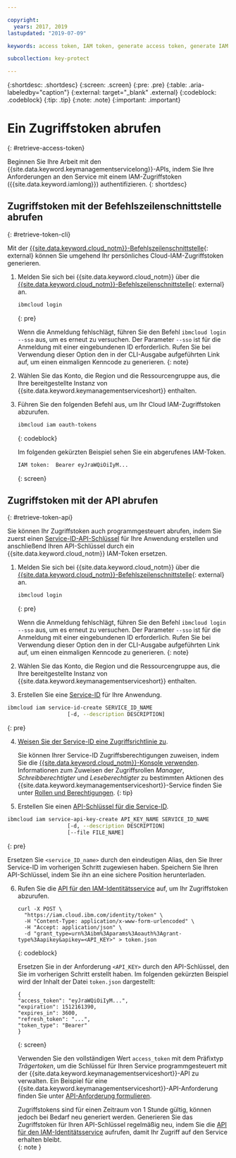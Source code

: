 ```yaml
---

copyright:
  years: 2017, 2019
lastupdated: "2019-07-09"

keywords: access token, IAM token, generate access token, generate IAM token, get access token, get IAM token, IAM token API, IAM token CLI

subcollection: key-protect

---
```


{:shortdesc: .shortdesc}
{:screen: .screen}
{:pre: .pre}
{:table: .aria-labeledby="caption"}
{:external: target="_blank" .external}
{:codeblock: .codeblock}
{:tip: .tip}
{:note: .note}
{:important: .important}

# Ein Zugriffstoken abrufen
{: #retrieve-access-token}

Beginnen Sie Ihre Arbeit mit den {{site.data.keyword.keymanagementservicelong}}-APIs, indem Sie Ihre Anforderungen an den Service mit einem IAM-Zugriffstoken ({{site.data.keyword.iamlong}}) authentifizieren.
{: shortdesc}

## Zugriffstoken mit der Befehlszeilenschnittstelle abrufen
{: #retrieve-token-cli}

Mit der [{{site.data.keyword.cloud_notm}}-Befehlszeilenschnittstelle](/docs/cli?topic=cloud-cli-getting-started){: external} können Sie umgehend Ihr persönliches Cloud-IAM-Zugriffstoken generieren.

1. Melden Sie sich bei {{site.data.keyword.cloud_notm}} über die [{{site.data.keyword.cloud_notm}}-Befehlszeilenschnittstelle](/docs/cli?topic=cloud-cli-getting-started){: external} an.

    ```sh
    ibmcloud login 
    ```
    {: pre}

    Wenn die Anmeldung fehlschlägt, führen Sie den Befehl `ibmcloud login --sso` aus, um es erneut zu versuchen. Der Parameter `--sso` ist für die Anmeldung mit einer eingebundenen ID erforderlich. Rufen Sie bei Verwendung dieser Option den in der CLI-Ausgabe aufgeführten Link auf, um einen einmaligen Kenncode zu generieren.
    {: note}

2. Wählen Sie das Konto, die Region und die Ressourcengruppe aus, die Ihre bereitgestellte Instanz von {{site.data.keyword.keymanagementserviceshort}} enthalten.

3. Führen Sie den folgenden Befehl aus, um Ihr Cloud IAM-Zugriffstoken abzurufen.

    ```sh
    ibmcloud iam oauth-tokens
    ```
    {: codeblock}

    Im folgenden gekürzten Beispiel sehen Sie ein abgerufenes IAM-Token.

    ```sh
    IAM token:  Bearer eyJraWQiOiIyM...
    ```
    {: screen}

## Zugriffstoken mit der API abrufen
{: #retrieve-token-api}

Sie können Ihr Zugriffstoken auch programmgesteuert abrufen, indem Sie zuerst einen [Service-ID-API-Schlüssel](/docs/iam?topic=iam-serviceidapikeys) für Ihre Anwendung erstellen und anschließend Ihren API-Schlüssel durch ein {{site.data.keyword.cloud_notm}} IAM-Token ersetzen.

1. Melden Sie sich bei {{site.data.keyword.cloud_notm}} über die [{{site.data.keyword.cloud_notm}}-Befehlszeilenschnittstelle](/docs/cli?topic=cloud-cli-getting-started){: external} an.

    ```sh
    ibmcloud login 
    ```
    {: pre}

    Wenn die Anmeldung fehlschlägt, führen Sie den Befehl `ibmcloud login --sso` aus, um es erneut zu versuchen. Der Parameter `--sso` ist für die Anmeldung mit einer eingebundenen ID erforderlich. Rufen Sie bei Verwendung dieser Option den in der CLI-Ausgabe aufgeführten Link auf, um einen einmaligen Kenncode zu generieren.
    {: note}

2. Wählen Sie das Konto, die Region und die Ressourcengruppe aus, die Ihre bereitgestellte Instanz von {{site.data.keyword.keymanagementserviceshort}} enthalten.

3. Erstellen Sie eine [Service-ID](/docs/iam?topic=iam-serviceids#creating-a-service-id) für Ihre Anwendung.

  ```sh
  ibmcloud iam service-id-create SERVICE_ID_NAME
                     [-d, --description DESCRIPTION]
  ```
  {: pre}

4. [Weisen Sie der Service-ID eine Zugriffsrichtlinie zu](/docs/iam?topic=iam-serviceidpolicy).

    Sie können Ihrer Service-ID Zugriffsberechtigungen zuweisen, indem Sie die [{{site.data.keyword.cloud_notm}}-Konsole verwenden](/docs/iam?topic=iam-serviceidpolicy#access_new). Informationen zum Zuweisen der Zugriffsrollen _Manager_, _Schreibberechtigter_ und _Leseberechtigter_ zu bestimmten Aktionen des {{site.data.keyword.keymanagementserviceshort}}-Service finden Sie unter [Rollen und Berechtigungen](/docs/services/key-protect?topic=key-protect-manage-access#roles).
    {: tip}

5. Erstellen Sie einen [API-Schlüssel für die Service-ID](/docs/iam?topic=iam-serviceidapikeys).

  ```sh
  ibmcloud iam service-api-key-create API_KEY_NAME SERVICE_ID_NAME
                     [-d, --description DESCRIPTION]
                     [--file FILE_NAME]
  ```
  {: pre}

  Ersetzen Sie `<service_ID_name>` durch den eindeutigen Alias, den Sie Ihrer Service-ID im vorherigen Schritt zugewiesen haben. Speichern Sie Ihren API-Schlüssel, indem Sie ihn an eine sichere Position herunterladen. 

6. Rufen Sie die [API für den IAM-Identitätsservice](https://{DomainName}/apidocs/iam-identity-token-api) auf, um Ihr Zugriffstoken abzurufen.

    ```cURL
    curl -X POST \
      "https://iam.cloud.ibm.com/identity/token" \
      -H "Content-Type: application/x-www-form-urlencoded" \
      -H "Accept: application/json" \
      -d "grant_type=urn%3Aibm%3Aparams%3Aoauth%3Agrant-type%3Aapikey&apikey=<API_KEY>" > token.json
    ```
    {: codeblock}

    Ersetzen Sie in der Anforderung `<API_KEY>` durch den API-Schlüssel, den Sie im vorherigen Schritt erstellt haben. Im folgenden gekürzten Beispiel wird der Inhalt der Datei `token.json` dargestellt:

    ```
    {
    "access_token": "eyJraWQiOiIyM...",
    "expiration": 1512161390,
    "expires_in": 3600,
    "refresh_token": "...",
    "token_type": "Bearer"
    }
    ```
    {: screen}

    Verwenden Sie den vollständigen Wert `access_token` mit dem Präfixtyp _Trägertoken_, um die Schlüssel für Ihren Service programmgesteuert mit der {{site.data.keyword.keymanagementserviceshort}}-API zu verwalten. Ein Beispiel für eine {{site.data.keyword.keymanagementserviceshort}}-API-Anforderung finden Sie unter [API-Anforderung formulieren](/docs/services/key-protect?topic=key-protect-set-up-api#form-api-request).

    Zugriffstokens sind für einen Zeitraum von 1 Stunde gültig, können jedoch bei Bedarf neu generiert werden. Generieren Sie das Zugriffstoken für Ihren API-Schlüssel regelmäßig neu, indem Sie die [API für den IAM-Identitätsservice](https://{DomainName}/apidocs/iam-identity-token-api) aufrufen, damit Ihr Zugriff auf den Service erhalten bleibt.   
    {: note }

    <!--You can also pipe the output to `jq`, and then grab only the `access_token` value `| jq .access_token-->

    <!--You use IBM® Cloud Identity and Access Management (IAM) tokens to make authenticated requests to IBM Watson™ services without embedding service credentials in every call. IAM authentication uses access tokens for authentication, which you acquire by sending a request with an API key.-->
